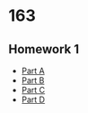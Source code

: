 # 163
## Homework 1
* [Part A](hw1/README_A.md)
* [Part B](hw1/README_B.md)
* [Part C](hw1/README_C.md)
* [Part D](hw1/Homework1D.md)
